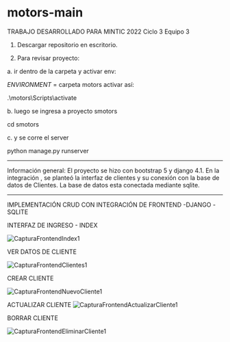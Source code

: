 # motors-main

TRABAJO DESARROLLADO PARA MINTIC 2022
Ciclo 3 Equipo 3 

1. Descargar repositorio en escritorio.

2. Para revisar proyecto: 

a. ir dentro de la carpeta y activar env:

*ENVIRONMENT* = carpeta motors 
activar así: 

.\motors\Scripts\activate   

b. luego se ingresa a proyecto smotors

cd smotors

c. y se corre el server 

python manage.py runserver


***************************************************************************************************
Información general: 
El proyecto se hizo con bootstrap 5 y django 4.1. 
En la integración , se planteó la interfaz de clientes y su conexión con la base de datos de Clientes. 
La base de datos esta conectada mediante sqlite. 

***************************************************************************************************
IMPLEMENTACIÓN CRUD CON INTEGRACIÓN DE FRONTEND -DJANGO -SQLITE 

INTERFAZ DE INGRESO - INDEX

![CapturaFrontendIndex1](https://user-images.githubusercontent.com/93058053/196225593-a87685a9-7df9-46f9-bfe2-5205743e25fd.JPG)

VER DATOS DE CLIENTE

![CapturaFrontendClientes1](https://user-images.githubusercontent.com/93058053/196226601-4e827073-4572-4b46-865a-54a6b051f025.JPG)


CREAR CLIENTE

![CapturaFrontendNuevoCliente1](https://user-images.githubusercontent.com/93058053/196226528-405e7ff1-5873-4f6d-b768-fafd4e684e81.JPG)


ACTUALIZAR CLIENTE
![CapturaFrontendActualizarCliente1](https://user-images.githubusercontent.com/93058053/196226660-54408a55-7913-42c8-abf9-82121be28ddb.JPG)


BORRAR CLIENTE

![CapturaFrontendEliminarCliente1](https://user-images.githubusercontent.com/93058053/196226700-b88dc84e-c526-4c05-980e-234f7cbe6dfb.JPG)

